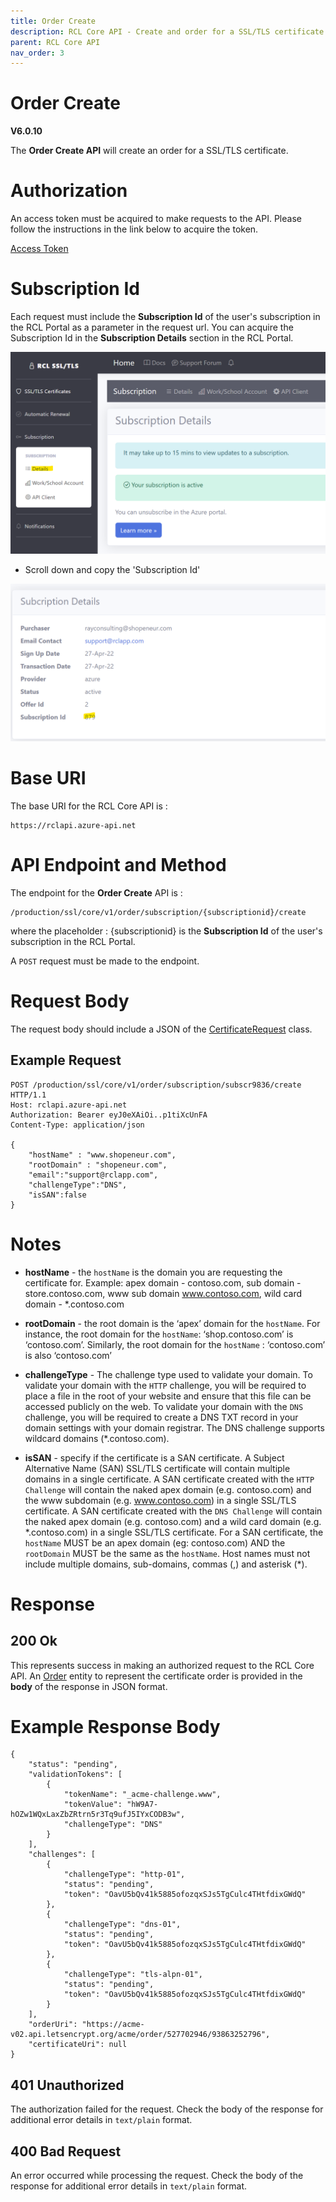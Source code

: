```yaml
---
title: Order Create
description: RCL Core API - Create and order for a SSL/TLS certificate
parent: RCL Core API
nav_order: 3
---
```


# Order Create 
**V6.0.10**

The **Order Create API** will create an order for a SSL/TLS certificate.

# Authorization

An access token must be acquired to make requests to the API. Please follow the instructions in the link below to acquire the token.

[Access Token](./authorization.md)

# Subscription Id

Each request must include the **Subscription Id** of the user's subscription in the RCL Portal as a parameter in the request url. You can acquire the Subscription Id in the **Subscription Details** section in the RCL Portal.

![image](../images/autorenew_configure/add_subscriptionid.png)

- Scroll down and copy the 'Subscription Id' 

![image](../images/autorenew_configure/add_subscriptionid2.png)

# Base URI

The base URI for the RCL Core API is :
```
https://rclapi.azure-api.net
```

# API Endpoint and Method

The endpoint for the **Order Create** API is :

```
/production/ssl/core/v1/order/subscription/{subscriptionid}/create
```

where the placeholder : {subscriptionid} is the **Subscription Id** of the user's subscription in the RCL Portal.

A ``POST`` request must be made to the endpoint.

# Request Body

The request body should include a JSON of the [CertificateRequest](./models.md#resourcerequest) class.

## Example Request

```
POST /production/ssl/core/v1/order/subscription/subscr9836/create HTTP/1.1
Host: rclapi.azure-api.net
Authorization: Bearer eyJ0eXAiOi..p1tiXcUnFA
Content-Type: application/json

{
    "hostName" : "www.shopeneur.com",
    "rootDomain" : "shopeneur.com",
    "email":"support@rclapp.com",
    "challengeType":"DNS",
    "isSAN":false
}
```

# Notes

- **hostName** - the ``hostName`` is the domain you are requesting the certificate for. Example: apex domain - contoso.com, sub domain - store.contoso.com, www sub domain www.contoso.com, wild card domain - *.contoso.com

- **rootDomain** - the root domain is the ‘apex’ domain for the ``hostName``. For instance, the root domain for the ``hostName``: ‘shop.contoso.com’ is ‘contoso.com’. Similarly, the root domain for the ``hostName`` : ‘contoso.com’ is also ‘contoso.com’

- **challengeType** - The challenge type used to validate your domain. To validate your domain with the ``HTTP`` challenge, you will be required to place a file in the root of your website and ensure that this file can be accessed publicly on the web. To validate your domain with the ``DNS`` challenge, you will be required to create a DNS TXT record in your domain settings with your domain registrar. The DNS challenge supports wildcard domains (*.contoso.com).

- **isSAN** - specify if the certificate is a SAN certificate. A Subject Alternative Name (SAN) SSL/TLS certificate will contain multiple domains in a single certificate. A SAN certificate created with the ``HTTP Challenge`` will contain the naked apex domain (e.g. contoso.com) and the www subdomain (e.g. www.contoso.com) in a single SSL/TLS certificate. A SAN certificate created with the ``DNS Challenge`` will contain the naked apex domain (e.g. contoso.com) and a wild card domain (e.g. \*.contoso.com) in a single SSL/TLS certificate. For a SAN certificate, the ``hostName`` MUST be an apex domain (eg: contoso.com) AND the ``rootDomain`` MUST be the same as the ``hostName``. Host names must not include multiple domains, sub-domains, commas (,) and asterisk (*). 

# Response

## 200 Ok

This represents success in making an authorized request to the RCL Core API. An [Order](./models.md#certificate) entity to represent the certificate order is provided in the **body** of the response in JSON format.

# Example Response Body
```
{
    "status": "pending",
    "validationTokens": [
        {
            "tokenName": "_acme-challenge.www",
            "tokenValue": "hW9A7-hOZw1WQxLaxZbZRtrn5r3Tq9ufJ5IYxCODB3w",
            "challengeType": "DNS"
        }
    ],
    "challenges": [
        {
            "challengeType": "http-01",
            "status": "pending",
            "token": "OavU5bQv41k5885ofozqxSJs5TgCulc4THtfdixGWdQ"
        },
        {
            "challengeType": "dns-01",
            "status": "pending",
            "token": "OavU5bQv41k5885ofozqxSJs5TgCulc4THtfdixGWdQ"
        },
        {
            "challengeType": "tls-alpn-01",
            "status": "pending",
            "token": "OavU5bQv41k5885ofozqxSJs5TgCulc4THtfdixGWdQ"
        }
    ],
    "orderUri": "https://acme-v02.api.letsencrypt.org/acme/order/527702946/93863252796",
    "certificateUri": null
}

```

## 401 Unauthorized

The authorization failed for the request. Check the body of the response for additional error details in ``text/plain`` format.

## 400 Bad Request

An error occurred while processing the request. Check the body of the response for additional error details in ``text/plain`` format.
